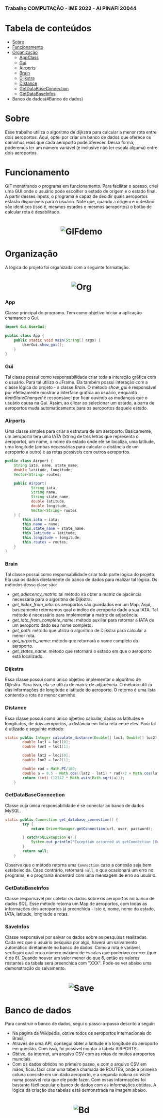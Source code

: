 ### Trabalho COMPUTAÇÃO - IME 2022 - Al PINAFI 20044 
# Tabela de conteúdos
<!--ts-->
   * [Sobre](#Sobre)
   * [Funcionamento](#Funcionamento)
   * [Organização](#Organização)
      *    [AppClass](#App)
      *    [Gui](#Gui)
      *    [Airports](#Airports)
      *    [Brain](#Brain)
      *    [Dijkstra](#Dijkstra)
      *    [Distance](#Distance)
      *    [GetDataBaseConnection](#GetDataBaseConnection)
      *    [GetDataBaseInfos](#GetDataBaseInfos)
   * Banco de dados(#Banco de dados)
<!--te-->

# Sobre 
Esse trabalho utiliza o algoritmo de dijkstra para calcular a menor rota entre dois aeroportos. Aqui, optei por criar um banco de dados que oferece os caminhos reais que cada aeroporto pode oferecer. Dessa forma, poderemos ter um número variável (e inclusive não ter escala alguma) entre dois aeroportos.

# Funcionamento
GIF monstrando o programa em funcionamento. Para facilitar o acesso, criei uma GUI onde o usuário pode escolher o estado de origem e o estado final. A partir desses inputs, o programa é capaz de decidir quais aeroportos estarão disponíveis para o usuário. Note que, quando a origem e o destino são identicos (isso é, mesmos estados e mesmos aeroportos) o botão de calcular rota é desabilitado. 

<h1 align="center">
  <img alt="GIFdemo" title="#GIFdemo" src="./git_hub_assets/demonstracao.gif" />
</h1>

# Organização
A lógica do projeto foi organizada com a seguinte formatação. 
<h1 align="center">
  <img alt="Org" title="#Org" src="./git_hub_assets/organizacao.png" />
</h1>

### App
Classe principal do programa. Tem como objetivo iniciar a aplicação chamando o Gui. 
```java
import Gui.UserGui;

public class App {
    public static void main(String[] args) {
        UserGui.show_gui();
    }
}
```
### Gui
Tal classe possui como responsabilidade criar toda a interação gráfica com o usuário. Para tal utilizo o JFrame. Ela também possui interação com a classe lógica do projeto - a classe _Brain_. O método _show_gui_ é responsável por efetivamente mostrar a interface gráfica ao usuário, enquanto _itemStateChanged_ é responsável por ficar ouvindo as mudanças que o usuário causa na Gui. Assim, ao clicar ao selecionar um estado, a barra de aeroportos muda automaticamente para os aeroportos daquele estado. 

### Airports
Uma classe simples para criar a estrutura de um aeroporto. Basicamente, um aeroporto terá uma IATA (String de três letras que representa o aeroporto), um nome, o nome do estado onde ele se localiza, uma latitude, uma longitude (ambas necessárias para calcular a distância de um aeroporto a outro) e as rotas possíveis com outros aeroportos. 
```java
public class Airport {
    String iata, name, state_name;
    double latitude, longitude;
    Vector<String> routes;

    public Airport(
            String iata,
            String name,
            String state_name,
            double latitude,
            double longitude,
            Vector<String> routes
    ) {
        this.iata = iata;
        this.name = name;
        this.state_name = state_name;
        this.latitude = latitude;
        this.longitude = longitude;
        this.routes = routes;
    }
}
```

### Brain
Tal classe possui como responsabilidade criar toda parte lógica do projeto. Ela usa os dados diretamente do banco de dados para realizar tal lógica. Os métodos dessa clase são:
* _get_adjacency_matrix_: tal método irá obter a matriz de ajacência necessária para o algoritmo de Dijkstra.
* _get_index_from_iata_: os aeroportos são guardados em um Map. Aqui, basicamente retornamos qual o indíce do aeroporto dado a sua IATA. Tal método é necessário para implementar a matriz de adjacência. 
* _get_iata_from_complete_name_: método auxiliar para retornar a IATA de um aeroporto dado seu nome completo.
* _get_path_: método que utiliza o algoritmo de Dijkstra para calcular a menor rota. 
* _get_airports_name_: método que retornará o nome completo do aeroporto. 
* _get_states_name_: método que retornará o estado em que o aeroporto está localizado. 

### Dijkstra
Essa classe possui como único objetivo implementar o algoritmo de Dijkstra. Para isso, ela se utiliza de matriz de adjacência. O método utiliza das informações de longitude e latitude do aeroporto. O retorno é uma lista contendo a rota de menor caminho.

### Distance
Essa classe possui como único ojbetivo calcular, dadas as latitudes e longitudes, de dois aeroportos, a distância em linha reta entre eles. Para tal é utlizado o seguinte método:
```java
static public Integer calculate_distance(Double[] loc1, Double[] loc2) {
        double lat1 = loc1[0];
        double lon1 = loc1[1];

        double lat2 = loc2[0];
        double lon2 = loc2[1];

        double rad = Math.PI/180;
        double a = 0.5 - Math.cos((lat2 - lat1) * rad)/2 + Math.cos(lat1 * rad) * Math.cos(lat2 * rad) * (1-Math.cos((lon2 - lon1) * rad))/2;
        return (int) (12742 * Math.asin(Math.sqrt(a)));
    }
```

### GetDataBaseConnection
Classe cuja única responsabilidade é se conectar ao banco de dados MySQL. 
```java
static public Connection get_database_connection() {
        try {
            return DriverManager.getConnection(url, user, password);

        } catch(SQLException e) {
            System.out.println("Exception occurred at getConnection [GetDataBaseConnection] Class\nError: " + e.getMessage());
        }
        return null;
    }
```
Observe que o método retorna uma ```Connection``` caso a conexão seja bem estabelecida. Caso contrário, retornará ```null```, o que ocasionará um erro no programa, e o programa encerrará com uma mensagem de erro ao usuário. 

### GetDataBaseInfos
Classe responsável por coletar os dados sobre os aeroportos no banco de dados SQL. Esse método retorna um Map de aeroportos, com todas as informações dos aeroportos já preenchida - isto é, nome, nome do estado, IATA, latitude, longitude e rotas. 

### SaveInfos
Classe responsável por salvar os dados sobre as pesquisas realizadas. Cada vez que o usuário pesquisa por algo, haverá um salvamento automático diretamente no banco de dados. Como a rota é variável, verifiquei qual era o número máximo de escalas que poderiam ocorrer (que é de 6). Quando houver um valor menor do que 6, então os valores restantes da tabela será preenchida com "XXX". Pode-se ver abaixo uma demonstração do salvamento. 
<h1 align="center">
  <img alt="Save" title="#Save" src="./git_hub_assets/save.gif" />
</h1>

# Banco de dados
Para construir o banco de dados, segui o passo-a-passo descrito a seguir: 
* Na página da Wikipédia, obtive todos os aeroportos internacionais do Brasil; 
* Através de uma API, consegui obter a latitude e a longitude do aeroporto em questão. Com isso, foi possível montar a tabela AIRPORTS.
* Obtive, da internet, um arquivo CSV com as rotas de muitos aeroportos mundiais. 
* Com os dados obtidos no primeiro passo, e com o arquivo CSV em mãos, ficou fácil criar uma tabela chamada de ROUTES, onde a primeira coluna consiste em um dado aeroporto, e a segunda coluna consiste numa possível rota que ele pode fazer. 
Com essas informações foi bastante fácil popular o banco de dados com as informações obtidas. A lógica da criação das tabelas está demonstrada na imagem abaixo.
<h1 align="center">
  <img alt="Bd" title="#Bd" src="./git_hub_assets/bd.png" />
</h1>
